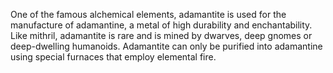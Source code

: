 

One of the famous alchemical elements, adamantite is used for the manufacture of adamantine, a metal of high durability and enchantability. Like mithril, adamantite is rare and is mined by dwarves, deep gnomes or deep-dwelling humanoids. Adamantite can only be purified into adamantine using special furnaces that employ elemental fire.

